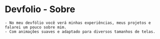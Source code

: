 # Devfolio - Sobre
    - No meu devfólio você verá minhas experiências, meus projetos e falarei um pouco sobre mim. 
    - Com animações suaves e adaptado para diversos tamanhos de telas.